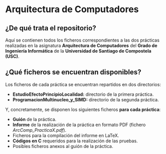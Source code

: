 # Arquitectura de Computadores

## ¿De qué trata el repositorio?

Aquí se contienen todos los ficheros correspondientes a las dos prácticas realizadas en la asignatura __Arquitectura de Computadores__ del __Grado de Ingeniería Informática__ de la __Universidad de Santiago de Compostela (USC)__.

## ¿Qué ficheros se encuentran disponibles?

Los ficheros de cada práctica se encuentran repartidos en dos directorios:

- __EstudioEfectoPrincipioLocalidad:__ directorio de la primera práctica.
- __ProgramacionMultinucleo_y_SIMD:__ directorio de la segunda práctica.

Y, concretamente, se disponen los siguientes ficheros __para cada práctica__:

- __Guión__ de la práctica.
- __Informe__ de la realización de la práctica en formato PDF (fichero _ArcComp_PracticaX.pdf_).
- Ficheros para la compilación del informe en LaTeX.
- __Códigos en C__ requeridos para la realización de las pruebas.
- Posibles ficheros anexos al guión de la práctica.
